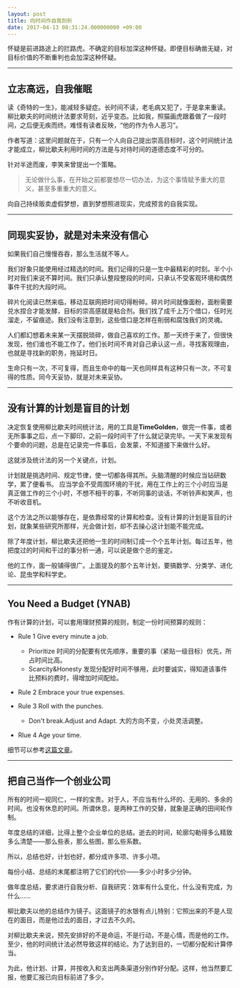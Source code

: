 ```yaml
---
layout: post
title: 向时间作自我剖析
date: 2017-04-13 08:31:24.000000000 +09:00
---
```



怀疑是前进路途上的拦路虎。不确定的目标加深这种怀疑。即便目标确凿无疑，对目标价值的不断重判也会加深这种怀疑。

---
## 立志高远，自我催眠
读《奇特的一生》，能减轻多疑症。长时间不读，老毛病又犯了，于是拿来重读。柳比歇夫的时间统计法要求苛刻，近乎变态。比如我，照猫画虎跟着做了一段时间，之后便无疾而终。难怪有读者反映，“他的作为令人恶习”。

作者写道：这里问题就在于，只有一个人向自己提出崇高目标时，这个时间统计法才能成立，柳比歇夫利用时间的方法是与对待时间的道德态度不可分的。

针对半途而废，李笑来曾提出一个策略。
>无论做什么事，在开始之前都要想尽一切办法，为这个事情赋予重大的意义，甚至多重重大的意义。

向自己持续贩卖虚假梦想，直到梦想照进现实，完成预言的自我实现。

---
## 同现实妥协，就是对未来没有信心
如果我们自己慢慢吞吞，那么生活就不等人。

我们好象只能使用经过精选的时间。我们记得的只是一生中最精彩的时刻。半个小时对我们来说不算时间。我们只承认整段整段的时间，只承认不受客观环境和偶然事件干扰的大段时间。

碎片化阅读已然来临，移动互联网把时间切得粉碎。碎片时间就像面粉，面粉需要兑水捏合才能发酵，目标的崇高感就是粘合剂。我们找了成千上万个借口，任时光溜走，不留痕迹。我们没有注意到，这些借口是怎样在削弱和腐蚀我们的灵魂。

人们都幻想着未来某一天摆脱琐碎，做自己喜欢的工作。那一天终于来了，但很快发现，他们谁也不能工作了。他们长时间不肯对自己承认这一点，寻找客观理由，也就是寻找新的职务，拖延时日。

生命只有一次，不可复得，而且生命中的每一天也同样具有这种只有一次，不可复得的性质。同今天妥协，就是对未来妥协。

---
## 没有计算的计划是盲目的计划
决定恢复使用柳比歇夫时间统计法，用的工具是**TimeGolden**，做完一件事，或者无所事事之后，点一下脚印，之前一段时间干了什么就记录完毕。一天下来发现有个要命的问题，总是在记录完一件事后，会发蒙，不知道接下来做什么好。

这就涉及统计法的另一个关键点，计划。

计划就是挑选时间、规定节律，使一切都各得其所。头脑清醒的时候应当钻研数学，累了便看书。 应当学会不受周围环境的干扰，用在工作上的三个小时应当是真正做工作的三个小时，不想不相干的事，不听同事的谈话，不听铃声和笑声，也不听收音机。

这个方法之所以能够存在，是依靠经常的计算和检查。没有计算的计划是盲目的计划，就象某些研究所那样，光会做计划，却不去操心这计划能不能完成。

除了年度计划，柳比歇夫还把他一生的时间制订成一个个五年计划。每过五年，他把度过的时间和干过的事分析一通，可以说是做个总的鉴定。

他的工作，面一般铺得很广。上面提及的那个五年计划，要搞数学、分类学、进化论、昆虫学和科学史。

---
## You Need a Budget (YNAB)

作有计算的计划，可以套用理财预算的规则，制定一份时间预算的规则：

- Rule 1   Give every minute a job.
    - Prioritize            时间的分配要有优先顺序，重要的事（紧贴一级目标）优先，所占时间比高。
    - Scarcity&Honesty  发现分配好时间不够用，此时要诚实，得知道该事件比预料的费时，得增加时间配给。
     
- Rule 2  Embrace your true expenses.
- Rule 3  Roll with the punches.
    - Don't break.Adjust and Adapt. 大的方向不变，小处灵活调整。
- Rlue 4  Age your time.

细节可以参考[这篇文章][1]。


  [1]: http://edge123.pixnet.net/blog/post/380609818-%5B%E7%90%86%E8%B2%A1app%5D-%E5%AD%B8%E7%BF%92%E5%A6%82%E4%BD%95%E8%A6%8F%E5%8A%83%E9%A0%90%E7%AE%97
  
---
## 把自己当作一个创业公司

所有的时间一视同仁，一样的宝贵。对于人，不应当有什么坏的、无用的、多余的时间。也没有休息的时间。所谓休息，是两种工作的交替，就象是正确的田间轮作制。

年度总结的详细，比得上整个企业单位的总结。逝去的时间，轮廓勾勒得多么精致多么清楚——那么些表，那么些图，那么些系数。

所以，总结也好，计划也好，都分成许多项、许多小项。

每份小结、总结的末尾都注明了它们的代价——多少小时多少分钟。

做年度总结，要求进行自我分析、自我研究：效率有什么变化，什么没有完成，为什么…… 

柳比歇夫以他的总结作为镜子。这面镜子的水银有点儿特别：它照出来的不是人现在的面目，而是他过去的面目，才过去不久的。

对柳比歇夫来说，预先安排好的不是命运，不是行动，不是心情，而是他的工作。至少，他的时间统计法必然导致这样的结论。为了达到目的，一切都分配和计算停当。

为此，他计划、计算，并按收入和支出两条渠道分别作好分配。这样，他当然要汇报，他要汇报已向目标前进了多少。
